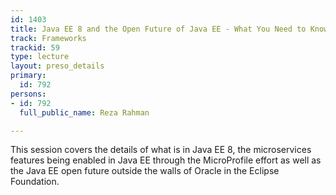 ```yaml
---
id: 1403
title: Java EE 8 and the Open Future of Java EE - What You Need to Know!
track: Frameworks
trackid: 59
type: lecture
layout: preso_details
primary:
  id: 792
persons:
- id: 792
  full_public_name: Reza Rahman

---
```

This session covers the details of what is in Java EE 8, the microservices features being enabled in Java EE through the MicroProfile effort as well as the Java EE open future outside the walls of Oracle in the Eclipse Foundation.